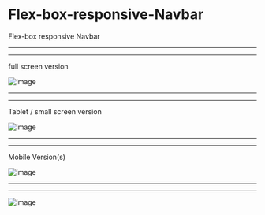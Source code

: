# Flex-box-responsive-Navbar
Flex-box responsive Navbar

---
---
full screen version

![image](https://user-images.githubusercontent.com/23155302/39641589-c5be34b2-4f9c-11e8-8d1b-ffa9e4316c46.png)

---
---
Tablet / small screen version

![image](https://user-images.githubusercontent.com/23155302/39641620-e0209908-4f9c-11e8-96eb-0c155507a582.png)

---
---
Mobile Version(s)

![image](https://user-images.githubusercontent.com/23155302/39641685-1dcfdb7e-4f9d-11e8-9818-a59f17a6c00c.png)

---
---
![image](https://user-images.githubusercontent.com/23155302/39641717-3cf03184-4f9d-11e8-968b-aa6308f2174a.png)


